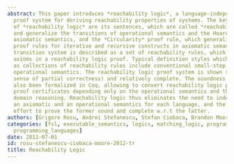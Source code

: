 ```yaml
---
abstract: This paper introduces *reachability logic*, a language-independent seven-rule
  proof system for deriving reachability properties of systems. The key ingredients
  of *reachability logic* are its sentences, which are called *reachability rules*
  and generalize the transitions of operational semantics and the Hoare triples of
  axiomatic semantics, and the *Circularity* proof rule, which generalizes invariant
  proof rules for iterative and recursive constructs in axiomatic semantics. The target
  transition system is described as a set of reachability rules, which are taken as
  axioms in a reachability logic proof. Typical definition styles which can be read
  as collections of reachability rules include conventional small-step and big-step
  operational semantics. The reachability logic proof system is shown sound (in the
  sense of partial correctness) and relatively complete. The soundness result has
  also been formalized in Coq, allowing to convert reachability logic proofs into
  proof certificates depending only on the operational semantics and the unavoidable
  domain reasoning. Reachability logic thus eliminates the need to independently define
  an axiomatic and an operational semantics for each language, and the non-negligible
  effort to prove the former sound and complete w.r.t the latter.
authors: [Grigore Rosu, Andrei Stefanescu, Stefan Ciobaca, Brandon Moore]
categories: [fsl, executable_semantics, logics, matching_logic, program_verification,
  programming_languages]
date: 2012-07-01
id: rosu-stefanescu-ciobaca-moore-2012-tr
title: Reachability Logic
---
```

